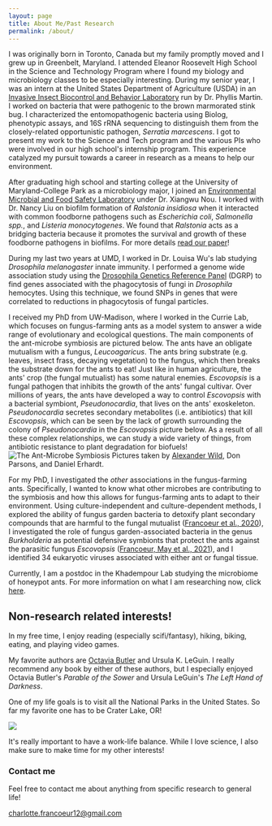 ```yaml
---
layout: page
title: About Me/Past Research
permalink: /about/
---
```


I was originally born in Toronto, Canada but my family promptly moved and I grew up in Greenbelt, Maryland. I attended Eleanor Roosevelt High School in the Science and Technology Program where I found my biology and microbiology classes to be especially interesting. During my senior year, I was an intern at the United States Department of Agriculture (USDA) in an [Invasive Insect Biocontrol and Behavior Laboratory](https://www.ars.usda.gov/northeast-area/beltsville-md/beltsville-agricultural-research-center/invasive-insect-biocontrol-behavior-laboratory/) run by Dr. Phyllis Martin. I worked on bacteria that were pathogenic to the brown marmorated stink bug. I characterized the entomopathogenic bacteria using Biolog, phenotypic assays, and 16S rRNA sequencing to distinguish them from the closely-related opportunistic pathogen, *Serratia marcescens*. I got to present my work to the Science and Tech program and the various PIs who were involved in our high school's internship program. This experience catalyzed my pursuit towards a career in research as a means to help our environment.

After graduating high school and starting college at the University of Maryland-College Park as a microbiology major, I  joined an [Environmental Microbial and Food Safety Laboratory](https://www.ars.usda.gov/northeast-area/beltsville-md/beltsville-agricultural-research-center/emfsl/) under Dr. Xiangwu Nou. I worked with Dr. Nancy Liu on biofilm formation of *Ralstonia insidiosa* when it interacted with common foodborne pathogens such as *Escherichia coli*, *Salmonella spp.*, and *Listeria monocytogenes*. We found that *Ralstonia* acts as a bridging bacteria because it promotes the survival and growth of these foodborne pathogens in biofilms. For more details [read our paper](../images/Liu_2016_foodcontrol.pdf)!

During my last two years at UMD, I worked in Dr. Louisa Wu's lab studying *Drosophila melanogaster* innate immunity. I performed a genome wide association study using the [Drosophila Genetics Reference Panel](http://dgrp2.gnets.ncsu.edu/) (DGRP) to find genes associated with the phagocytosis of fungi in *Drosophila* hemocytes. Using this technique, we found SNPs in genes that were correlated to reductions in phagocytosis of fungal particles. 

I received my PhD from UW-Madison, where I worked in the Currie Lab, which focuses on fungus-farming ants as a model system to answer a wide range of evolutionary and ecological questions. The main components of the ant-microbe symbiosis are pictured below. The ants have an obligate mutualism with a fungus, *Leucoagaricus*. The ants bring substrate (e.g. leaves, insect frass, decaying vegetation) to the fungus, which then breaks the substrate down for the ants to eat! Just like in human agriculture, the ants' crop (the fungal mutualist) has some natural enemies. *Escovopsis* is a fungal pathogen that inhibits the growth of the ants' fungal cultivar.  Over millions of years, the ants have developed a way to control *Escovopsis* with a bacterial symbiont, *Pseudonocardia*, that lives on the ants' exoskeleton. *Pseudonocardia* secretes secondary metabolites (i.e. antibiotics) that kill *Escovopsis*, which can be seen by the lack of growth surrounding the colony of *Pseudonocardia* in the *Escovopsis* picture below. As a result of all these complex relationships, we can study a wide variety of things, from antibiotic resistance to plant degradation for biofuels!
![The Ant-Microbe Symbiosis](../images/quadripartite_system.png)
Pictures taken by [Alexander Wild](https://www.alexanderwild.com/), Don Parsons, and Daniel Erhardt. 

For my PhD, I investigated the *other* associations in the fungus-farming ants. Specifically, I wanted to know what other microbes are contributing to the symbiosis and how this allows for fungus-farming ants to adapt to their environment. Using culture-independent and culture-dependent methods, I explored the ability of fungus garden bacteria to detoxify plant secondary compounds that are harmful to the fungal mutualist ([Francoeur et al., 2020](https://journals.asm.org/doi/10.1128/mBio.02146-20)), I investigated the role of fungus garden-associated bacteria in the genus *Burkholderia* as potential defensive symbionts that protect the ants against the parasitic fungus *Escovopsis* ([Francoeur, May et al., 2021](https://journals.asm.org/doi/10.1128/AEM.00178-21)), and I identified 34 eukaryotic viruses associated with either ant or fungal tissue.

Currently, I am a postdoc in the Khadempour Lab studying the microbiome of honeypot ants. For more information on what I am researching now, click [here](https://cfrancoeur.github.io/research/).

## Non-research related interests!
In my free time, I enjoy reading (especially scifi/fantasy), hiking, biking, eating, and playing video games.

My favorite authors are [Octavia Butler](http://octaviabutler.org/) and Ursula K. LeGuin. I really recommend any book by either of these authors, but I especially enjoyed Octavia Butler's *Parable of the Sower* and Ursula LeGuin's *The Left Hand of Darkness*.

One of my life goals is to visit all the National Parks in the United States. So far my favorite one has to be Crater Lake, OR!

![](../images/crater_lake.JPG)  

It's really important to have a work-life balance. While I love science, I also make sure to make time for my other interests!

### Contact me

Feel free to contact me about anything from specific research to general life!

[charlotte.francoeur12@gmail.com](mailto:charlotte.francoeur12@gmail.com)

